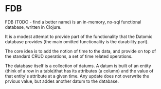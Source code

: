 # FDB

FDB (TODO - find a better name) is an in-memory, no-sql functional database, written in Clojure.

It is a modest attempt to provide part of the functionality that the Datomic database provides (the main omitted functionality is the durability part).

The core idea is to add the notion of time to the data, and provide on top of the standard CRUD operations, a set of time related operations.

The database itself is a collection of datums. A datum is built of an entity (think of a row in a table)that has its attributes (a column) and the value of that entity's attribute at a given time.
Any update does not overwrite the prvious value, but addes another datum to the database.

